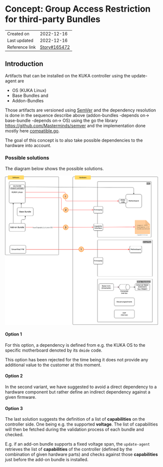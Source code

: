 # Concept: Group Access Restriction for third-party Bundles

|                |                                                                            |
| -------------- |----------------------------------------------------------------------------|
| Created on     | 2022-12-16                                                                 |
| Last updated   | 2022-12-16                                                                 |
| Reference link | [Story#165472](https://dev.azure.com/kuka/RoX%20OS/_workitems/edit/165001) | 


## Introduction

Artifacts that can be installed on the KUKA controller using the update-agent are

- OS (KUKA Linux)
- Base Bundles and
- Addon-Bundles

Those artifacts are versioned using [SemVer](https://semver.org/) and the dependency resolution is done in the sequence
describe above (addon-bundles -depends on-> base-bundle -depends on-> OS) using the go the library
https://github.com/Masterminds/semver and the implementation done mostly here [compatible.go](https://dev.azure.com/kuka/RoX%20OS/_git/operation_management_update_agent?version=GBmaster&_a=contents&path=/internal/business/info/compatible.go).

The goal of this concept is to also take possible dependencies to the hardware into account.


### Possible solutions

The diagram below shows the possible solutions.

![Overview](../diagrams/hardware-software-dependencies.drawio.png)

#### Option 1

For this option, a dependency is defined from e.g. the KUKA OS
to the specific motherboard denoted by its `dmide` code.

This option has been rejected for the time being it does not provide any additional value to the customer at this moment.

#### Option 2

In the second variant, we have suggested to avoid a direct dependency to
a hardware component but rather define an indirect dependency against
a given firmware.

#### Option 3

The last solution suggests the definition of a list of **capabilities**
on the controller side. One being e.g. the supported **voltage**.
The list of capabilities will then be fetched during the validation process
of each bundle and checked.

E.g. if an add-on bundle supports a fixed voltage span, the `update-agent`
retrieves the list of **capabilities** of the controller
(defined by the combination of given hardware parts) and checks against those
**capabilities** just before the add-on bundle is installed. 